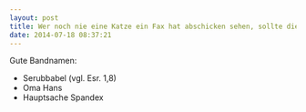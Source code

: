 ```yaml
---
layout: post
title: Wer noch nie eine Katze ein Fax hat abschicken sehen, sollte diesen Post lesen 
date: 2014-07-18 08:37:21
---
```


Gute Bandnamen:<br>
* Serubbabel (vgl. Esr. 1,8)<br>
* Oma Hans<br>
* Hauptsache Spandex

